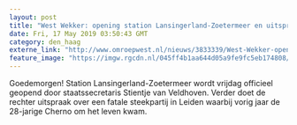 ```yaml
---
layout: post
title: "West Wekker: opening station Lansingerland-Zoetermeer en uitspraak moord Cherno"
date: Fri, 17 May 2019 03:50:43 GMT
category: den_haag
externe_link: "http://www.omroepwest.nl/nieuws/3833339/West-Wekker-opening-station-Lansingerland-Zoetermeer-en-uitspraak-moord-Cherno"
feature_image: "https://imgw.rgcdn.nl/045ff4b1aa644d05a9fe9fc5eb174808/opener/3833346.jpg"
---
```


Goedemorgen! Station Lansingerland-Zoetermeer wordt vrijdag officieel geopend door staatssecretaris Stientje van Veldhoven. Verder doet de rechter uitspraak over een fatale steekpartij in Leiden waarbij vorig jaar de 28-jarige Cherno om het leven kwam.
